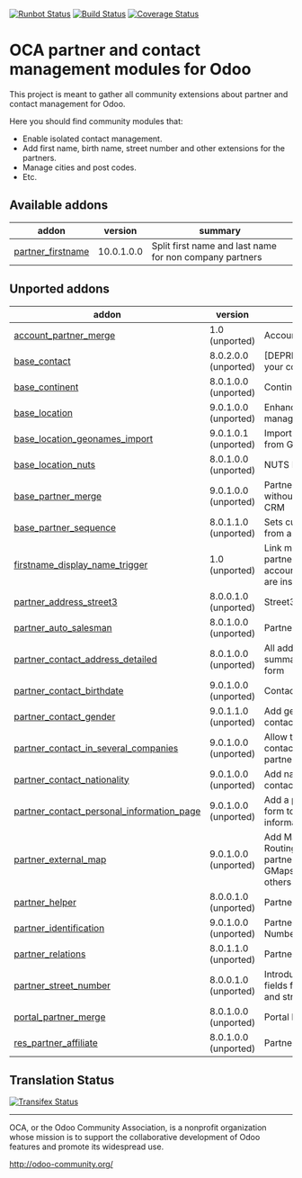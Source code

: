 [![Runbot Status](https://runbot.odoo-community.org/runbot/badge/flat/134/10.0.svg)](https://runbot.odoo-community.org/runbot/repo/github-com-oca-partner-contact-134)
[![Build Status](https://travis-ci.org/OCA/partner-contact.svg?branch=10.0)](https://travis-ci.org/OCA/partner-contact)
[![Coverage Status](https://coveralls.io/repos/OCA/partner-contact/badge.svg?branch=10.0)](https://coveralls.io/r/OCA/partner-contact?branch=10.0)

OCA partner and contact management modules for Odoo
===================================================

This project is meant to gather all community extensions about partner and contact management for Odoo.

Here you should find community modules that:

* Enable isolated contact management.
* Add first name, birth name, street number and other extensions for the partners.
* Manage cities and post codes.
* Etc.

[//]: # (addons)
Available addons
----------------
addon | version | summary
--- | --- | ---
[partner_firstname](partner_firstname/) | 10.0.1.0.0 | Split first name and last name for non company partners

Unported addons
---------------
addon | version | summary
--- | --- | ---
[account_partner_merge](account_partner_merge/) | 1.0 (unported) | Account Partner Merge
[base_contact](base_contact/) | 8.0.2.0.0 (unported) | [DEPRECATED] Manage your contacts separately
[base_continent](base_continent/) | 8.0.1.0.0 (unported) | Continent management
[base_location](base_location/) | 9.0.1.0.0 (unported) | Enhanced zip/npa management system
[base_location_geonames_import](base_location_geonames_import/) | 9.0.1.0.1 (unported) | Import better zip entries from Geonames
[base_location_nuts](base_location_nuts/) | 8.0.1.0.0 (unported) | NUTS Regions
[base_partner_merge](base_partner_merge/) | 9.0.1.0.0 (unported) | Partner merge wizard without dependency on CRM
[base_partner_sequence](base_partner_sequence/) | 8.0.1.1.0 (unported) | Sets customer's code from a sequence
[firstname_display_name_trigger](firstname_display_name_trigger/) | 1.0 (unported) | Link module if partner_lastname and account_report_company are installed
[partner_address_street3](partner_address_street3/) | 8.0.0.1.0 (unported) | Street3 in addresses
[partner_auto_salesman](partner_auto_salesman/) | 8.0.1.0.0 (unported) | Partner auto salesman
[partner_contact_address_detailed](partner_contact_address_detailed/) | 8.0.1.0.0 (unported) | All address data in summarized contact form
[partner_contact_birthdate](partner_contact_birthdate/) | 9.0.1.0.0 (unported) | Contact's birthdate
[partner_contact_gender](partner_contact_gender/) | 9.0.1.1.0 (unported) | Add gender field to contacts
[partner_contact_in_several_companies](partner_contact_in_several_companies/) | 9.0.1.0.0 (unported) | Allow to have one contact in several partners
[partner_contact_nationality](partner_contact_nationality/) | 9.0.1.0.0 (unported) | Add nationality field to contacts
[partner_contact_personal_information_page](partner_contact_personal_information_page/) | 9.0.1.0.0 (unported) | Add a page to contacts form to put personal information
[partner_external_map](partner_external_map/) | 9.0.1.0.0 (unported) | Add Map and Map Routing buttons on partner form to open GMaps, OSM, Bing and others
[partner_helper](partner_helper/) | 8.0.0.1.0 (unported) | Partner Helper
[partner_identification](partner_identification/) | 9.0.1.0.0 (unported) | Partner Identification Numbers
[partner_relations](partner_relations/) | 8.0.1.1.0 (unported) | Partner relations
[partner_street_number](partner_street_number/) | 8.0.0.1.0 (unported) | Introduces separate fields for street name and street number.
[portal_partner_merge](portal_partner_merge/) | 8.0.1.0.0 (unported) | Portal Partner Merge
[res_partner_affiliate](res_partner_affiliate/) | 8.0.1.0.0 (unported) | Partner Affiliates

[//]: # (end addons)

Translation Status
------------------
[![Transifex Status](https://www.transifex.com/projects/p/OCA-partner-contact-10-0/chart/image_png)](https://www.transifex.com/projects/p/OCA-partner-contact-10-0)

----

OCA, or the Odoo Community Association, is a nonprofit organization whose 
mission is to support the collaborative development of Odoo features and 
promote its widespread use.

http://odoo-community.org/
